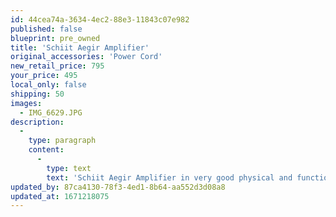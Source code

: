 ```yaml
---
id: 44cea74a-3634-4ec2-88e3-11843c07e982
published: false
blueprint: pre_owned
title: 'Schiit Aegir Amplifier'
original_accessories: 'Power Cord'
new_retail_price: 795
your_price: 495
local_only: false
shipping: 50
images:
  - IMG_6629.JPG
description:
  -
    type: paragraph
    content:
      -
        type: text
        text: 'Schiit Aegir Amplifier in very good physical and functional condition, No original box and packing. Unit sells as new for $795.00'
updated_by: 87ca4130-78f3-4ed1-8b64-aa552d3d08a8
updated_at: 1671218075
---
```


